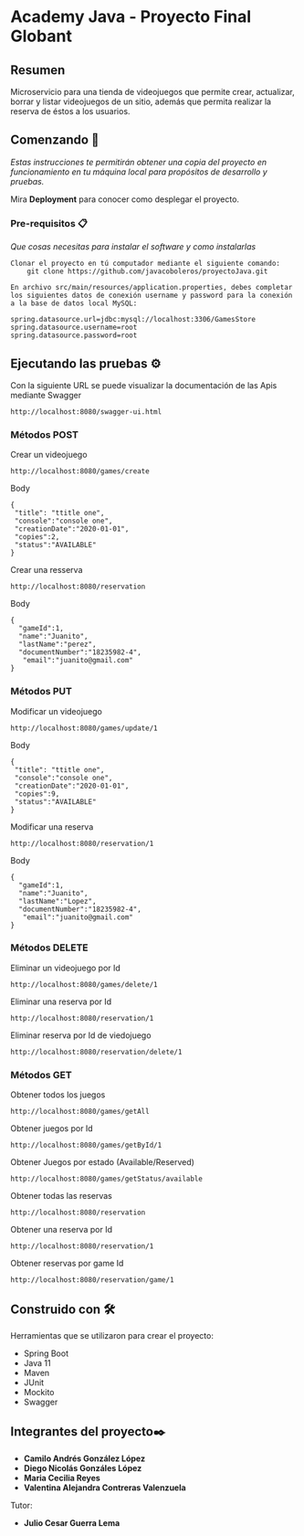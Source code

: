 # Academy Java - Proyecto Final Globant

## Resumen 
Microservicio para una tienda de videojuegos que permite crear, actualizar, borrar y listar videojuegos de un sitio, además que permita realizar la reserva de éstos a los usuarios. 


## Comenzando 🚀

_Estas instrucciones te permitirán obtener una copia del proyecto en funcionamiento en tu máquina local para propósitos de desarrollo y pruebas._

Mira **Deployment** para conocer como desplegar el proyecto.


### Pre-requisitos 📋

_Que cosas necesitas para instalar el software y como instalarlas_

```
Clonar el proyecto en tú computador mediante el siguiente comando:  
    git clone https://github.com/javacoboleros/proyectoJava.git
```
```
En archivo src/main/resources/application.properties, debes completar los siguientes datos de conexión username y password para la conexión a la base de datos local MySQL:

spring.datasource.url=jdbc:mysql://localhost:3306/GamesStore
spring.datasource.username=root
spring.datasource.password=root

```
## Ejecutando las pruebas ⚙️

Con la siguiente URL se puede visualizar la documentación de las Apis mediante Swagger
```
http://localhost:8080/swagger-ui.html
```

### Métodos POST

Crear un videojuego
```
http://localhost:8080/games/create
```
Body
```
{
 "title": "ttitle one",
 "console":"console one",
 "creationDate":"2020-01-01",
 "copies":2,
 "status":"AVAILABLE"
}
```

Crear una resserva

```
http://localhost:8080/reservation
```
Body
```
{
  "gameId":1,
  "name":"Juanito",
  "lastName":"perez",
  "documentNumber":"18235982-4",
   "email":"juanito@gmail.com"
}
```

### Métodos PUT

Modificar un videojuego

```
http://localhost:8080/games/update/1
```
Body
```
{
 "title": "ttitle one",
 "console":"console one",
 "creationDate":"2020-01-01",
 "copies":9,
 "status":"AVAILABLE"
}
```

Modificar una reserva
```
http://localhost:8080/reservation/1
```

Body
```
{
  "gameId":1,
  "name":"Juanito",
  "lastName":"Lopez",
  "documentNumber":"18235982-4",
   "email":"juanito@gmail.com"
}
```

### Métodos DELETE

Eliminar un videojuego por Id

```
http://localhost:8080/games/delete/1
```

Eliminar una reserva por Id

```
http://localhost:8080/reservation/1
```

Eliminar reserva por Id de viedojuego

```
http://localhost:8080/reservation/delete/1
```

### Métodos GET

Obtener todos los juegos
```
http://localhost:8080/games/getAll
```

Obtener juegos por Id
```
http://localhost:8080/games/getById/1
```

Obtener Juegos por estado (Available/Reserved)

```
http://localhost:8080/games/getStatus/available
```
 
 Obtener todas las reservas
 
 ```
http://localhost:8080/reservation
```
 
 Obtener una reserva por Id
  ```
http://localhost:8080/reservation/1
```
 
 Obtener reservas por game Id
  ```
http://localhost:8080/reservation/game/1
```

## Construido con 🛠️

Herramientas que se utilizaron para crear el proyecto:

* Spring Boot
* Java 11
* Maven
* JUnit
* Mockito
* Swagger


## Integrantes del proyecto✒️


* **Camilo Andrés González López** 
* **Diego Nicolás Gonzáles López** 
* **Maria Cecilia Reyes** 
* **Valentina Alejandra Contreras Valenzuela** 

Tutor:
* **Julio Cesar Guerra Lema** 


